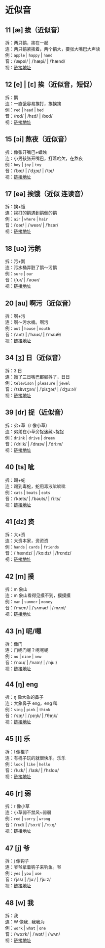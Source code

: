 # 近似音

## 11 [æ] 挨（近似音）

拆：两只鹅，挨在一起  
连：两只鹅紧挨着，两个鹅大，要张大嘴巴大声读  
例：`apple` | `happy` | `hand`  
音：/ˈæpəl/ | /ˈhæpi/ | /ˈhænd/  
视：[链接地址](https://appfrxl8ojj7783.xet.citv.cn/p/course/video/v_663c29dce4b0d84dfe4a1ff0?product_id=p_663c25abe4b0694ca03171dd)

## 12 [e] | [ɛ] 挨（近似音，短促）

拆：鹅  
连：一直饿容易挨打，挨挨挨  
例：`red` | `head` | `bed`  
音：/rɛd/ | /hɛd/ | /bɛd/  
视：[链接地址](https://appfrxl8ojj7783.xet.citv.cn/p/course/video/v_663c29d8e4b0d84dfe4a1feb?product_id=p_663c25abe4b0694ca03171dd)

## 15 [ɔi] 熬夜（近似音）

拆：像张开嘴巴+蜡烛  
连：小男孩张开嘴巴，打着哈欠，在熬夜  
例：`boy` | `joy` | `toy`  
音：/ˈbɔɪ/ | /ˈdʒɔɪ/ | /ˈtɔɪ/  
视：[链接地址](https://appfrxl8ojj7783.xet.citv.cn/p/course/video/v_663c29f0e4b023c0667f627f?product_id=p_663c25abe4b0694ca03171dd)

## 17 [eə] 挨饿（近似 连读音）

拆：挨+饿  
连：挨打的鹅遇到鹅倒的鹅  
例：`air` | `where` | `hair`  
音：/ˈɛər/ | /ˈweər/ | /ˈhɛər/  
视：[链接地址](https://appfrxl8ojj7783.xet.citv.cn/p/course/video/v_663c29b8e4b0694ca03174bc?product_id=p_663c25abe4b0694ca03171dd)

## 18 [uə] 污鹅

拆：污+鹅  
连：污水桶弄脏了鹅～污鹅  
例：`sure` | `our`  
音：/ʃʊr/ | /ˈaʊər/  
视：[链接地址](https://appfrxl8ojj7783.xet.citv.cn/p/course/video/v_663c29ece4b0d84dfe4a200b?product_id=p_663c25abe4b0694ca03171dd)

## 20 [au] 啊污（近似音）

拆：啊+污  
连：啊～污水桶。啊污  
例：`out` | `house` | `mouth`  
音：/ˈaʊt/ | /ˈhaʊs/ | /ˈmaʊθ/  
视：[链接地址](https://appfrxl8ojj7783.xet.citv.cn/p/course/video/v_663c29d2e4b0d84dfe4a1fe6?product_id=p_663c25abe4b0694ca03171dd)

## 34 [ʒ] 日（近似音）

拆：3 日  
连：饿了三日嘴巴都颤抖了，日日  
例：`televison` | `pleasure` | `jewel`  
音：/ˈtɛlɪvɪʒən/ | /ˈplɛʒər/ | /ˈdʒuːəl/  
视：[链接地址](https://appfrxl8ojj7783.xet.citv.cn/p/course/video/v_663c29f0e4b023c0667f627f?product_id=p_663c25abe4b0694ca03171dd)

## 39 [dr] 捉（近似音）

拆：弟+草（r 像小草）  
连：弟弟在小草旁捉迷藏~捉捉  
例：`drink` | `drive` | `dream`  
音：/ˈdriːk/ | /ˈdraɪv/ | /ˈdriːm/  
视：[链接地址](https://appfrxl8ojj7783.xet.citv.cn/p/course/video/v_663c29b8e4b0694ca03174bc?product_id=p_663c25abe4b0694ca03171dd)

## 40 [ts] 呲

拆：踢+蛇  
连：踢到毒蛇，蛇用毒液呲呲呲  
例：`cats` | `boats` | `eats`  
音：/ˈkæts/ | /ˈbəʊts/ | /ˈiːts/  
视：[链接地址](https://appfrxl8ojj7783.xet.citv.cn/p/course/video/v_663c29bde4b0694ca03174c1?product_id=p_663c25abe4b0694ca03171dd)

## 41 [dz] 资

拆：大+资  
连：大资本家，资资资  
例：`hands` | `cards` | `friends`  
音：/'hændz/ | /ˈkɑːdz/ | /frɛndz/  
视：[链接地址](https://appfrxl8ojj7783.xet.citv.cn/p/course/video/v_663c29c0e4b0694ca03174c4?product_id=p_663c25abe4b0694ca03171dd)

## 42 [m] 摸

拆：m 象山  
连：m 象山看得见摸不到，摸摸摸  
例：`man` | `summer` | `money`  
音：/ˈmæn/ | /ˈsʌmər/ | /ˈmʌni/  
视：[链接地址](https://appfrxl8ojj7783.xet.citv.cn/p/course/video/v_663c29bfe4b0694ca03174c6?product_id=p_663c25abe4b0694ca03171dd)

## 43 [n] 呢/嗯

拆：像门  
连：门呢门呢？呢呢呢  
例：`no` | `nine` | `new`  
音：/ˈnəʊ/ | /ˈnaɪn/ | /ˈnjuː/  
视：[链接地址](https://appfrxl8ojj7783.xet.citv.cn/p/course/video/v_663c29c0e4b0694ca03174c9?product_id=p_663c25abe4b0694ca03171dd)

## 44 [ŋ] eng

拆：ŋ 像大象的鼻子  
连：大象鼻子 eng，eng 叫  
例：`sing` | `pink` | `think`  
音：/ˈsɪŋ/ | /ˈpɪŋk/ | /ˈθɪŋk/  
视：[链接地址](https://appfrxl8ojj7783.xet.citv.cn/p/course/video/v_663c29c2e4b0694ca03174cb?product_id=p_663c25abe4b0694ca03171dd)

## 45 [l] 乐

拆：l 像棍子  
连：有棍子玩的就很快乐。乐乐  
例：`look` | `like` | `hello`  
音：/ˈluːk/ | /ˈlaɪk/ | /ˈhɛloʊ/  
视：[链接地址](https://appfrxl8ojj7783.xet.citv.cn/p/course/video/v_663c4219e4b023c0667f74a7?product_id=p_663c25abe4b0694ca03171dd)

## 46 [r] 弱

拆：r 像小草  
连：小草弱不禁风~弱弱  
例：`red` | `sorry` | `wrong`  
音：/ˈrɛd/ | /ˈsɔːri/ | /ˈrɔːŋ/  
视：[链接地址](https://appfrxl8ojj7783.xet.citv.cn/p/course/video/v_663c29c4e4b0d84dfe4a1fd4?product_id=p_663c25abe4b0694ca03171dd)

## 47 [j] 爷

拆：j 像钩子  
连：爷爷拿着钩子来钓鱼。爷  
例：`yes` | `you` | `use`  
音：/ˈjɛs/ | /ˈjuː/ | /ˈjuːz/  
视：[链接地址](https://appfrxl8ojj7783.xet.citv.cn/p/course/video/v_663c29c5e4b023c0667f6259?product_id=p_663c25abe4b0694ca03171dd)

## 48 [w] 我

拆：我  
连：W 像我...我我为  
例：`work` | `what` | `one`  
音：/ˈwɜːrk/ | /ˈwɒt/ | /ˈwʌn/  
视：[链接地址](https://appfrxl8ojj7783.xet.citv.cn/p/course/video/v_663c29c5e4b023c0667f6259?product_id=p_663c25abe4b0694ca03171dd)
